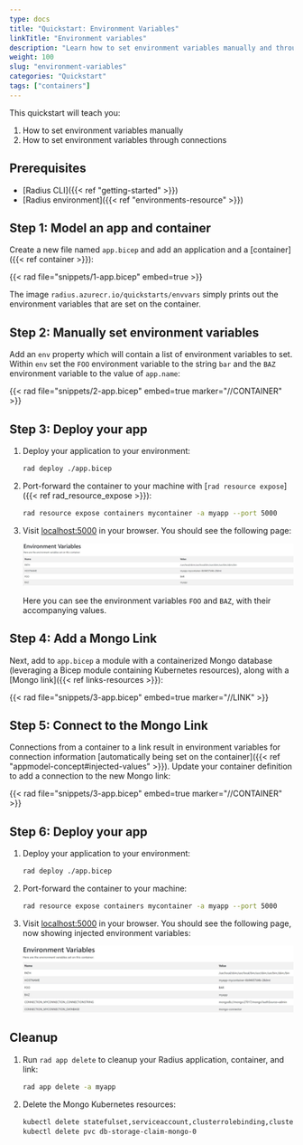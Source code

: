 ```yaml
---
type: docs
title: "Quickstart: Environment Variables"
linkTitle: "Environment variables"
description: "Learn how to set environment variables manually and through connections"
weight: 100
slug: "environment-variables"
categories: "Quickstart"
tags: ["containers"]
---
```


This quickstart will teach you:

1. How to set environment variables manually
1. How to set environment variables through connections

## Prerequisites

- [Radius CLI]({{< ref "getting-started" >}})
- [Radius environment]({{< ref "environments-resource" >}})

## Step 1: Model an app and container

Create a new file named `app.bicep` and add an application and a [container]({{< ref container >}}):

{{< rad file="snippets/1-app.bicep" embed=true >}}

The image `radius.azurecr.io/quickstarts/envvars` simply prints out the environment variables that are set on the container.

## Step 2: Manually set environment variables

Add an `env` property which will contain a list of environment variables to set. Within `env` set the `FOO` environment variable to the string `bar` and the `BAZ` environment variable to the value of `app.name`:
   
{{< rad file="snippets/2-app.bicep" embed=true marker="//CONTAINER" >}}

## Step 3: Deploy your app

1. Deploy your application to your environment:

   ```bash
   rad deploy ./app.bicep
   ```
1. Port-forward the container to your machine with [`rad resource expose`]({{< ref rad_resource_expose >}}):

    ```bash
    rad resource expose containers mycontainer -a myapp --port 5000
    ```
1. Visit [localhost:5000](http://localhost:5000) in your browser. You should see the following page:

   <img src="screenshot.jpg" alt="Screenshot of the app printing the environment variables" width=1000px />

   Here you can see the environment variables `FOO` and `BAZ`, with their accompanying values.

## Step 4: Add a Mongo Link

Next, add to `app.bicep` a module with a containerized Mongo database (leveraging a Bicep module containing Kubernetes resources), along with a [Mongo link]({{< ref links-resources >}}):

{{< rad file="snippets/3-app.bicep" embed=true marker="//LINK" >}}

## Step 5: Connect to the Mongo Link

Connections from a container to a link result in environment variables for connection information [automatically being set on the container]({{< ref "appmodel-concept#injected-values" >}}). Update your container definition to add a connection to the new Mongo link:

{{< rad file="snippets/3-app.bicep" embed=true marker="//CONTAINER" >}}

## Step 6: Deploy your app

1. Deploy your application to your environment:

   ```bash
   rad deploy ./app.bicep
   ```
1. Port-forward the container to your machine:

    ```bash
    rad resource expose containers mycontainer -a myapp --port 5000
    ```
1. Visit [localhost:5000](http://localhost:5000) in your browser. You should see the following page, now showing injected environment variables:

   <img src="screenshot-all.jpg" alt="Screenshot of the app printing all the environment variables" width=1000px />

## Cleanup

1. Run `rad app delete` to cleanup your Radius application, container, and link:

   ```bash
   rad app delete -a myapp
   ```
1. Delete the Mongo Kubernetes resources:

   ```bash
   kubectl delete statefulset,serviceaccount,clusterrolebinding,clusterrole,secret mongo
   kubectl delete pvc db-storage-claim-mongo-0
   ```
